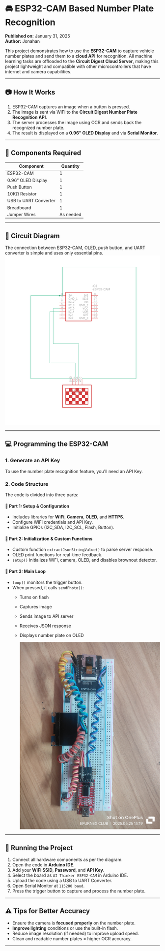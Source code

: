 # 🚘 ESP32-CAM Based Number Plate Recognition

**Published on:** January 31, 2025  
**Author:** Jonahan

This project demonstrates how to use the **ESP32-CAM** to capture vehicle number plates and send them to a **cloud API** for recognition. All machine learning tasks are offloaded to the **Circuit Digest Cloud Server**, making this project lightweight and compatible with other microcontrollers that have internet and camera capabilities.

---

## 📷 How It Works

1. ESP32-CAM captures an image when a button is pressed.
2. The image is sent via WiFi to the **Circuit Digest Number Plate Recognition API**.
3. The server processes the image using OCR and sends back the recognized number plate.
4. The result is displayed on a **0.96" OLED Display** and via **Serial Monitor**.

---

## 🧰 Components Required

| Component               | Quantity |
|------------------------|----------|
| ESP32-CAM              | 1        |
| 0.96” OLED Display     | 1        |
| Push Button            | 1        |
| 10KΩ Resistor          | 1        |
| USB to UART Converter  | 1        |
| Breadboard             | 1        |
| Jumper Wires           | As needed |

---

## 📡 Circuit Diagram

The connection between ESP32-CAM, OLED, push button, and UART converter is simple and uses only essential pins. 
 ![image alt](https://github.com/SaiVikramBalaji2004/Image-processing-on-fire-detetion/blob/b1e9149b1eee7b5795b7c34898d234945ee787ca/image.png)


---

## 💻 Programming the ESP32-CAM

### 1. **Generate an API Key**

To use the number plate recognition feature, you'll need an API Key.


### 2. **Code Structure**

The code is divided into three parts:

#### 📁 Part 1: Setup & Configuration
- Includes libraries for **WiFi**, **Camera**, **OLED**, and **HTTPS**.
- Configure WiFi credentials and API Key.
- Initialize GPIOs (I2C_SDA, I2C_SCL, Flash, Button).

#### 📁 Part 2: Initialization & Custom Functions
- Custom function `extractJsonStringValue()` to parse server response.
- OLED print functions for real-time feedback.
- `setup()` initializes WiFi, camera, OLED, and disables brownout detector.

#### 📁 Part 3: Main Loop
- `loop()` monitors the trigger button.
- When pressed, it calls `sendPhoto()`:
  - Turns on flash
  - Captures image
  - Sends image to API server
  - Receives JSON response
  - Displays number plate on OLED
 
    
     ![image alt](https://github.com/SaiVikramBalaji2004/Image-processing-on-fire-detetion/blob/9e23f8b3fc52b95172fbbe8d7005ca0a9ca4c754/ESP32-CAM%20real.jpg)


---

## 🚀 Running the Project

1. Connect all hardware components as per the diagram.
2. Open the code in **Arduino IDE**.
3. Add your **WiFi SSID**, **Password**, and **API Key**.
4. Select the board as `AI Thinker ESP32-CAM` in Arduino IDE.
5. Upload the code using a USB to UART Converter.
6. Open Serial Monitor at `115200 baud`.
7. Press the trigger button to capture and process the number plate.

---

## ⚠️ Tips for Better Accuracy

- Ensure the camera is **focused properly** on the number plate.
- **Improve lighting** conditions or use the built-in flash.
- Reduce image resolution (if needed) to improve upload speed.
- Clean and readable number plates = higher OCR accuracy.

---



